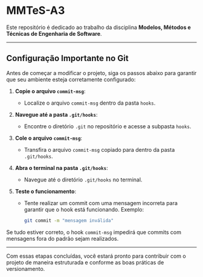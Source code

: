 # MMTeS-A3
Este repositório é dedicado ao trabalho da disciplina **Modelos, Métodos e Técnicas de Engenharia de Software**.

---

## Configuração Importante no Git

Antes de começar a modificar o projeto, siga os passos abaixo para garantir que seu ambiente esteja corretamente configurado:

1. **Copie o arquivo `commit-msg`**: 
   - Localize o arquivo `commit-msg` dentro da pasta `hooks`.

2. **Navegue até a pasta `.git/hooks`**:
   - Encontre o diretório `.git` no repositório e acesse a subpasta `hooks`.

3. **Cole o arquivo `commit-msg`**:
   - Transfira o arquivo `commit-msg` copiado para dentro da pasta `.git/hooks`.

4. **Abra o terminal na pasta `.git/hooks`**:
   - Navegue até o diretório `.git/hooks` no terminal.

5. **Teste o funcionamento**:
   - Tente realizar um commit com uma mensagem incorreta para garantir que o hook está funcionando. Exemplo:
     ```bash
     git commit -m "mensagem inválida"
     ```
   
Se tudo estiver correto, o hook `commit-msg` impedirá que commits com mensagens fora do padrão sejam realizados.

---

Com essas etapas concluídas, você estará pronto para contribuir com o projeto de maneira estruturada e conforme as boas práticas de versionamento.
